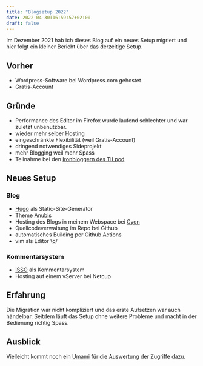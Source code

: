 ```yaml
---
title: "Blogsetup 2022"
date: 2022-04-30T16:59:57+02:00
draft: false
---
```


Im Dezember 2021 hab ich dieses Blog auf ein neues Setup migriert und hier
folgt ein kleiner Bericht über das derzeitige Setup.

## Vorher

- Wordpress-Software bei Wordpress.com gehostet
- Gratis-Account

## Gründe

- Performance des Editor im Firefox wurde laufend schlechter und war zuletzt unbenutzbar.
- wieder mehr selber Hosting
- eingeschränkte Flexibilität (weil Gratis-Account)
- dringend notwendiges Sideprojekt
- mehr Blogging weil mehr Spass
- Teilnahme bei den [Ironbloggern des TILpod](https://ironblogging.tilpod.net/)

## Neues Setup

### Blog

- [Hugo](https://gohugo.io/) als Static-Site-Generator
- Theme [Anubis](https://github.com/mitrichius/hugo-theme-anubis)
- Hosting des Blogs in meinem Webspace bei [Cyon](www.cyon.ch)
- Quellcodeverwaltung im Repo bei Github
- automatisches Building per Github Actions
- vim als Editor \o/

### Kommentarsystem

- [ISSO](https://posativ.org/isso/) als Kommentarsystem
- Hosting auf einem vServer bei Netcup

## Erfahrung

Die Migration war nicht kompliziert und das erste Aufsetzen war auch händelbar.
Seitdem läuft das Setup ohne weitere Probleme und macht in der Bedienung
richtig Spass.

## Ausblick

Vielleicht kommt noch ein [Umami](https://umami.is) für die Auswertung der
Zugriffe dazu.
